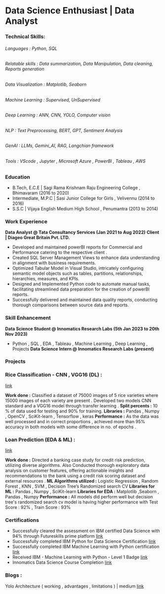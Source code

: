 # Data Science Enthusiast | Data Analyst

### Technical Skills: 
###### Languages : Python, SQL
###### Relatable skills : Data summarization, Data Manipulation, Data cleaning, Reports generation
###### Data Visualization : Matplotlib, Seaborn
###### Machine Learning : Supervised, UnSupervised
###### Deep Learning : ANN, CNN, YOLO, Computer vision
###### NLP : Text Preprocessing, BERT, GPT, Sentiment Analysis
###### GenAI : LLMs, Gemini_AI, RAG, Langchian framework
###### Tools : VScode , Jupyter , Microsoft Azure , PowerBI , Tableau , AWS


### Education
- B.Tech, E.C.E | Sagi Rama Krishnam Raju Engineering College , Bhimavaram (2016 to 2020)								       		
- Intermediate, M.P.C	| Sasi Junior College for Girls , Velivennu (2014 to 2016)	 			        		
- S.S.C | Vijaya English Medium High School , Penumantra (2013 to 2014)

### Work Experience
**Data Analyst @ Tata Consultancy Services (Jan 2021  to  Aug 2022)**
**Client | Diageo Great Britain Pvt. LTD.**
- Developed and maintained powerBI reports for Commercial and
Performance catering to the respective client .
- Created SQL Server Management Views to enhance data understanding
in alignment with business requirements.
- Optimized Tabular Model in Visual Studio, intricately configuring
semantic model objects such as tables, partitions, relationships,
hierarchies, measures, and KPIs.
- Designed and Implemented Python code to automate manual tasks,
facilitating streamlined data preparation for the creation of powerBI
reports.
- Successfully delivered and maintained data quality reports, conducting
thorough comparisons between source data and reports.

### Skill Enhancement
**Data Science Student @ Innomatics Research Labs (5th Jan 2023  to 20th Nov 2023)**
- Python , SQL , EDA , Tableau , Machine Learning , Deep Learning , Projects
**Data Science Intern @ Innomatics Research Labs (*present*)**

### Projects
### Rice Classification - CNN , VGG16 (DL) :
[link](https://github.com/Divyapoojitha/RiceClassificationDL_CNN)

**Work done :** Classified a dataset of 75000 images of 5 rice varieties where 15000 images of
each variety are present . Developed two models CNN standard and a VGG16
model through transfer learning .
**Split percents :** 10 % of data used for testing and 90% for training.
**Libraries :** Pandas , Numpy , OpenCV , SciKit-learn , Tensorflow , keras
**Performance :** As the data was well processed and in correct proportions ,
achieved more than 95% accuracy in both models with some difference in no. of
epochs .

### Loan Prediction (EDA & ML) :
[link](https://github.com/Divyapoojitha/LoanPrediction_EDA_ML)

**Work done :** Directed a banking case study for credit risk prediction, utilizing diverse algorithms. Also Conducted thorough exploratory data analysis on customer features, offering actionable insights and recommendations to the bank using a credit risk scoring dataset and external resources .
**ML Algorithms utilized :** Logistic Regression , Random Forest , KNN , SVM ,
Decision Tree’s Randomized search CV
**Libraries for ML :** Pandas , Numpy , SciKit-learn 
**Libraries for EDA :** Matplotlib ,Seaborn , Pandas , Numpy
**Performance :** All models did perform well but decision tree's randomized search cv model is having higher performance with Test Score : 92% , Train Score : 93%

### Certifications
- Successfully cleared the assessment on IBM certified Data Science with 94%
through Futureskills prime platform [link](https://github.com/Divyapoojitha/Certificates/blob/main/FutureSkillsIBMcDS.pdf)
- Successfully completed IBM Python for Data Science Certification [link](https://github.com/Divyapoojitha/Certificates/blob/main/IBM%20Certificate%20_%20PythonForDataScience.pdf)
- Successfully completed IBM Machine Learning with Python certification [link](https://github.com/Divyapoojitha/Certificates/blob/main/IBM%20ML0101EN%20Certificate%20_%20Cognitive%20Class.pdf)
- Received IBM - Machine Learning with Python - Level 1 Badge [link](https://github.com/Divyapoojitha/Certificates/blob/main/Machine_Learning_with_Python___Level_1_Badge20240706-7-itha9t.pdf)
- Innomatics Data Science Course Completion [link](https://github.com/Divyapoojitha/Certificates/blob/main/Innomatics_Data_Science%20Course%20Completion_certificate.pdf)

### Blogs :
Yolo Architecture ( working , advantages , limitations ) | medium  [link](https://medium.com/@divyapoojitha999/yolo-architecture-6a584081363b)

